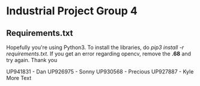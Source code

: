 # Industrial Project Group 4

## Requirements.txt

Hopefully you're using Python3. To install the libraries, do _pip3 install -r requirements.txt_. If you get an error regarding opencv, remove the **.68** and try again. Thank you

UP941831 - Dan
UP926975 - Sonny
UP930568 - Precious
UP927887 - Kyle
More Text
